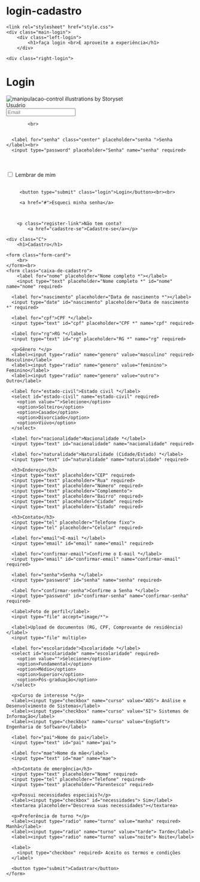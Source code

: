 # login-cadastro
<!DOCTYPE html>
<html lang="en">
<head>
    <meta charset="UTF-8">
    <title>AV Programação Web</title>
    <meta name="viewport" content="width=device-width, initial-scale=1.0">
</head>
<body>
    
    <link rel="stylesheet" href="style.css">
    <div class="main-login">
        <div class="left-login">
            <h1>faça login <br>E aproveite a experiência</h1>
        </div>

    <div class="right-login">
<h1>Login</h1>
<img src="https://storyset.com/control" class="imagem-login-image" src="imagem.svg" alt="manipulacao-control illustrations by Storyset">
        <form class="form-card">
            <div class="input-field"></div>
                <label for="email"> Usuário </label><br>
                <input type="text" placeholder="Email" name="Email" required><br>

            <br>

  
      <label for="senha" class="center" placeholder="senha ">Senha </label><br>
      <input type="password" placeholder="Senha" name="senha" required>
<br>
      <br>
        <label>
          <input type="checkbox"> Lembrar de mim</label><br><br>



         <button type="submit" class="login">Login</button><br><br>

         <a href="#">Esqueci minha senha</a>
        


        <p class="register-link">Não tem conta? 
            <a href="cadastre-se">Cadastre-se</a></p>

   
   </form>
  </div>

    <div class="C"> 
        <h1>Cadastro</h1>
    
    <form class="form-card">
        <br>
    </form><br>
    <form class="caixa-de-cadastro">
        <label for="nome" placeholder="Nome completo *"></label>
        <input type="text" placeholder="Nome completo *" id="nome" name="nome" required>

      <label for="nascimento" placeholder="Data de nascimento *"></label>
      <input type="date" id="nascimento" placeholder="Data de nascimento *" required>

      <label for="cpf">CPF *</label>
      <input type="text" id="cpf" placeholder="CPF *" name="cpf" required>

      <label for="rg">RG *</label>
      <input type="text" id="rg" placeholder="RG *" name="rg" required>

      <p>Gênero *</p>
      <label><input type="radio" name="genero" value="masculino" required> Masculino</label>
      <label><input type="radio" name="genero" value="feminino"> Feminino</label>
      <label><input type="radio" name="genero" value="outro"> Outro</label>

      <label for="estado-civil">Estado civil *</label>
      <select id="estado-civil" name="estado-civil" required>
        <option value="">Selecione</option>
        <option>Solteiro</option>
        <option>Casado</option>
        <option>Divorciado</option>
        <option>Viúvo</option>
      </select>

      <label for="nacionalidade">Nacionalidade *</label>
      <input type="text" id="nacionalidade" name="nacionalidade" required>

      <label for="naturalidade">Naturalidade (Cidade/Estado) *</label>
      <input type="text" id="naturalidade" name="naturalidade" required>

      <h3>Endereço</h3>
      <input type="text" placeholder="CEP" required>
      <input type="text" placeholder="Rua" required>
      <input type="text" placeholder="Número" required>
      <input type="text" placeholder="Complemento">
      <input type="text" placeholder="Bairro" required>
      <input type="text" placeholder="Cidade" required>
      <input type="text" placeholder="Estado" required>

      <h3>Contato</h3>
      <input type="tel" placeholder="Telefone fixo">
      <input type="tel" placeholder="Celular" required>

      <label for="email">E-mail *</label>
      <input type="email" id="email" name="email" required>

      <label for="confirmar-email">Confirme o E-mail *</label>
      <input type="email" id="confirmar-email" name="confirmar-email" required>

      <label for="senha">Senha *</label>
      <input type="password" id="senha" name="senha" required>

      <label for="confirmar-senha">Confirme a Senha *</label>
      <input type="password" id="confirmar-senha" name="confirmar-senha" required>

      <label>Foto de perfil</label>
      <input type="file" accept="image/*">

      <label>Upload de documentos (RG, CPF, Comprovante de residência)</label>
      <input type="file" multiple>

      <label for="escolaridade">Escolaridade *</label>
      <select id="escolaridade" name="escolaridade" required>
        <option value="">Selecione</option>
        <option>Fundamental</option>
        <option>Médio</option>
        <option>Superior</option>
        <option>Pós-graduação</option>
      </select>

      <p>Curso de interesse *</p>
      <label><input type="checkbox" name="curso" value="ADS"> Análise e Desenvolvimento de Sistemas</label>
      <label><input type="checkbox" name="curso" value="SI"> Sistemas de Informação</label>
      <label><input type="checkbox" name="curso" value="EngSoft"> Engenharia de Software</label>

      <label for="pai">Nome do pai</label>
      <input type="text" id="pai" name="pai">

      <label for="mae">Nome da mãe</label>
      <input type="text" id="mae" name="mae">

      <h3>Contato de emergência</h3>
      <input type="text" placeholder="Nome" required>
      <input type="tel" placeholder="Telefone" required>
      <input type="text" placeholder="Parentesco" required>

      <p>Possui necessidades especiais?</p>
      <label><input type="checkbox" id="necessidades"> Sim</label>
      <textarea placeholder="Descreva suas necessidades"></textarea>

      <p>Preferência de turno *</p>
      <label><input type="radio" name="turno" value="manha" required> Manhã</label>
      <label><input type="radio" name="turno" value="tarde"> Tarde</label>
      <label><input type="radio" name="turno" value="noite"> Noite</label>

      <label>
        <input type="checkbox" required> Aceito os termos e condições
      </label>

      <button type="submit">Cadastrar</button>
    </form>
  </div>
</body>

</body>
</html>

